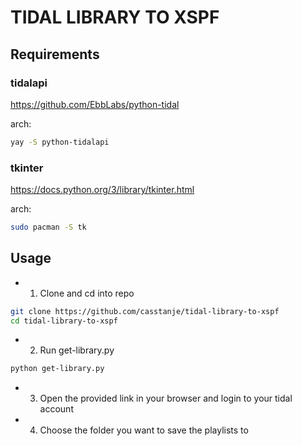 # TIDAL LIBRARY TO XSPF
## Requirements
### tidalapi
https://github.com/EbbLabs/python-tidal

arch:
```bash
yay -S python-tidalapi
```
### tkinter
https://docs.python.org/3/library/tkinter.html

arch:
```bash
sudo pacman -S tk
```

## Usage
- 1. Clone and cd into repo
```bash
git clone https://github.com/casstanje/tidal-library-to-xspf
cd tidal-library-to-xspf
```
- 2. Run get-library.py
```bash
python get-library.py
```

- 3. Open the provided link in your browser and login to your tidal account

- 4. Choose the folder you want to save the playlists to